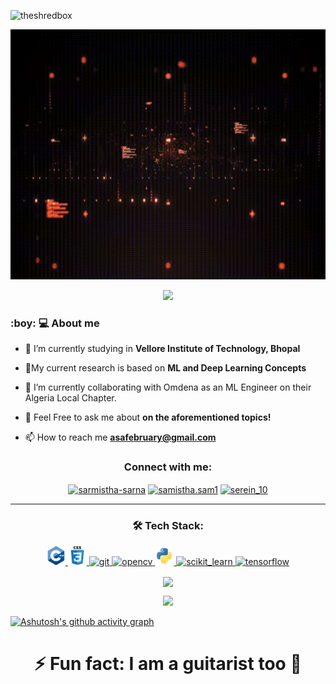 <p align="left"> <img src="https://komarev.com/ghpvc/?username=theshredbox&label=Profile%20views&color=0e75b6&style=flat" alt="theshredbox" /> </p>
<p align="center"> <img height="400" width="800" src="https://github.com/theshredbox/theshredbox/blob/main/intro.gif" alt="theshredbox" /> </p>

<p align="center">
  <img src="https://readme-typing-svg.herokuapp.com?color=0d8eceF&size=30&center=true&vCenter=true&width=700&height=70&lines=Hey+There+%F0%9F%91%8B%2C+I+am+Aryan+aka+theshredbox✌️+;▶+A+Perspective+Driven+Person+%F0%9F%92%BB;▶+A+ML+Enthusiast+%F0%9F%93%94;▶+Keen+Learner+%F0%9F%95%B5%EF%B8%8F%E2%80%8D%E2%99%80%EF%B8%8F">
</p>


<h3 align="left"> :boy: 💻  About me </h3>

- 🔭 I’m currently studying in **Vellore Institute of Technology, Bhopal**

- 🌱My current research is based on **ML and Deep Learning Concepts** 
- 👯 I’m currently collaborating with Omdena as an ML Engineer on their Algeria Local Chapter.

- 💬 Feel Free to ask me about **on the aforementioned topics!**

- 📫 How to reach me **asafebruary@gmail.com**
      

<h3 align="center">Connect with me:</h3>
<p align="center">  
<a href="https://www.linkedin.com/in/aryan-ahuja-013443190/" target="blank"><img align="center" src="https://raw.githubusercontent.com/rahuldkjain/github-profile-readme-generator/master/src/images/icons/Social/linked-in-alt.svg" alt="sarmistha-sarna" height="30" width="40" /></a>
<a href="https://www.facebook.com/arihanta.ahuja" target="blank"><img align="center" src="https://raw.githubusercontent.com/rahuldkjain/github-profile-readme-generator/master/src/images/icons/Social/facebook.svg" alt="samistha.sam1" height="30" width="40" /></a>
<a href="https://instagram.com/aryanspamsit" target="blank"><img align="center" src="https://raw.githubusercontent.com/rahuldkjain/github-profile-readme-generator/master/src/images/icons/Social/instagram.svg" alt="serein_10" height="30" width="40" /></a>
</p>

<hr>
<h3 align="center"> 🛠 Tech Stack:</h3>

<p align="center">
</a> <a href="https://www.w3schools.com/cpp/" target="_blank"> <img src="https://raw.githubusercontent.com/devicons/devicon/master/icons/cplusplus/cplusplus-original.svg" alt="cplusplus" width="30" height="30"/> </a> <a href="https://www.w3schools.com/css/" target="_blank"> <img src="https://raw.githubusercontent.com/devicons/devicon/master/icons/css3/css3-original-wordmark.svg" alt="css3" width="30" height="30"/> </a> <a href="https://git-scm.com/" target="_blank"> <img src="https://www.vectorlogo.zone/logos/git-scm/git-scm-icon.svg" alt="git" width="30" height="30"/> </a> <a href="https://opencv.org/" target="_blank"> <img src="https://www.vectorlogo.zone/logos/opencv/opencv-icon.svg" alt="opencv" width="30" height="30"/> </a> <a href="https://www.python.org" target="_blank"><img src="https://raw.githubusercontent.com/devicons/devicon/master/icons/python/python-original.svg" alt="python" width="30" height="30"/> </a> </a> <a href="https://scikit-learn.org/" target="_blank"> <img src="https://upload.wikimedia.org/wikipedia/commons/0/05/Scikit_learn_logo_small.svg" alt="scikit_learn" width="30" height="30"/> </a> <a href="https://www.tensorflow.org" target="_blank"> <img src="https://www.vectorlogo.zone/logos/tensorflow/tensorflow-icon.svg" alt="tensorflow" width="30" height="30"/> </a> </p>
<p align="center"><img align="center" src="https://github-readme-stats.vercel.app/api/?username=theshredbox&count_private=true&theme=tokyonight&showicons=true" /> 

<p align = "center">
  <img src = "http://github-readme-streak-stats.herokuapp.com?user=theshredbox&theme=Javascript&hide_border=true&date_format=M%20j%5B%2C%20Y%5D">
</p>
    
  [![Ashutosh's github activity graph](https://activity-graph.herokuapp.com/graph?username=theshredbox&theme=xcode)](https://github.com/ashutosh00710/github-readme-activity-graph)


<h1>
<p align="center"> ⚡ Fun fact:  I am a guitarist too 🎸
  
</h1>




